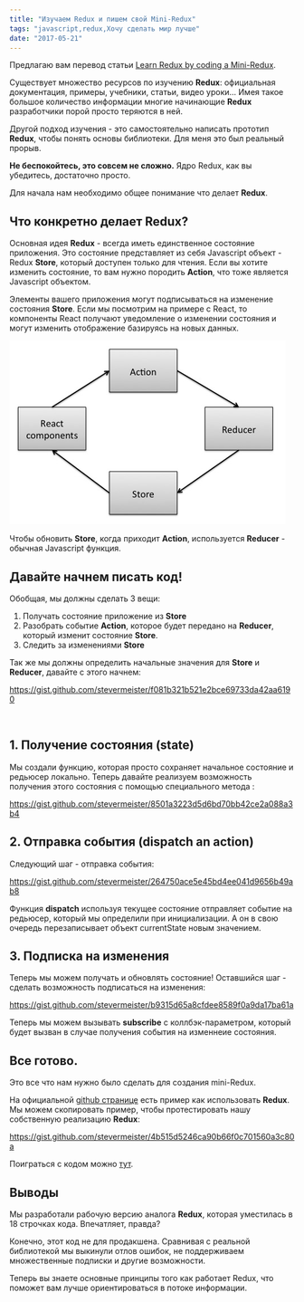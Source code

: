 ```yaml
---
title: "Изучаем Redux и пишем свой Mini-Redux"
tags: "javascript,redux,Хочу сделать мир лучше"
date: "2017-05-21"
---
```


Предлагаю вам перевод статьи [Learn Redux by coding a Mini-Redux](https://blog.jakoblind.no/2017/03/13/learn-redux-by-coding-a-mini-redux/).

Существует множество ресурсов по изучению **Redux**: официальная документация, примеры, учебники, статьи, видео уроки... Имея такое большое количество информации многие начинающие **Redux** разработчики порой просто теряются в ней.

Другой подход изучения - это самостоятельно написать прототип **Redux**, чтобы понять основы библиотеки. Для меня это был реальный прорыв.

**Не беспокойтесь, это совсем не сложно.** Ядро Redux, как вы убедитесь, достаточно просто.

Для начала нам необходимо общее понимание что делает **Redux**.

## Что конкретно делает Redux?

Основная идея **Redux** - всегда иметь единственное состояние приложения. Это состояние представляет из себя Javascript объект - Redux **Store**, который доступен только для чтения. Если вы хотите изменить состояние, то вам нужно породить **Action**, что тоже является Javascript объектом.

Элементы вашего приложения могут подписываться на изменение состояния **Store**. Если мы посмотрим на примере с React, то компоненты React получают уведомление о изменении состояния и могут изменить отображение базируясь на новых данных.

![](images/redux.png)

Чтобы обновить **Store**, когда приходит **Action**, используется **Reducer** - обычная Javascript функция.

## Давайте начнем писать код!

Обобщая, мы должны сделать 3 вещи:

1. Получать состояние приложение из **Store**
2. Разобрать событие **Action**, которое будет передано на **Reducer**, который изменит состояние **Store**.
3. Следить за изменениями **Store**

Так же мы должны определить начальные значения для **Store** и **Reducer**, давайте с этого начнем:

https://gist.github.com/stevermeister/f081b321b521e2bce69733da42aa6190

 

## 1\. Получение состояния (state)

Мы создали функцию, которая просто сохраняет начальное состояние и редьюсер локально. Теперь давайте реализуем возможность получения этого состояния с помощью специального метода :

https://gist.github.com/stevermeister/8501a3223d5d6bd70bb42ce2a088a3b4

## 2\. Отправка события (dispatch an action)

Следующий шаг - отправка события:

https://gist.github.com/stevermeister/264750ace5e45bd4ee041d9656b49ab8

Функция **dispatch** используя текущее состояние отправляет событие на редьюсер, который мы определили при инициализации. А он в свою очередь перезаписывает объект currentState новым значением.

## 3\. Подписка на изменения

Теперь мы можем получать и обновлять состояние! Оставшийся шаг - сделать возможность подписаться на изменения:

https://gist.github.com/stevermeister/b9315d65a8cfdee8589f0a9da17ba61a

Теперь мы можем вызывать **subscribe** с коллбэк-параметром, который будет вызван в случае получения события на изменнеие состояния.

## Все готово.

Это все что нам нужно было сделать для создания mini-Redux.

На официальной [github странице](https://github.com/reactjs/redux) есть пример как использовать **Redux**. Мы можем скопировать пример, чтобы протестировать нашу собственную реализацию **Redux**:

https://gist.github.com/stevermeister/4b515d5246ca90b66f0c701560a3c80a

Поиграться с кодом можно [тут](https://plnkr.co/edit/OX7hNMlFXtEA2d7aSU1Y?p=preview).

## Выводы

Мы разработали рабочую версию аналога **Redux**, которая уместилась в 18 строчках кода. Впечатляет, правда?

Конечно, этот код не для продакшена. Сравнивая с реальной библиотекой мы выкинули отлов ошибок, не поддерживаем множественные подписки и другие возможности.

Теперь вы знаете основные принципы того как работает Redux, что поможет вам лучше ориентироваться в потоке информации.
